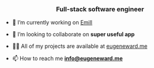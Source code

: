<h3 align="center">Full-stack software engineer</h3>

- 🔭 I’m currently working on [Emill](app.emill.fi)

- 👯 I’m looking to collaborate on **super useful app**

- 👨‍💻 All of my projects are available at [eugeneward.me](eugeneward.me)

- 📫 How to reach me **info@eugeneward.me**
